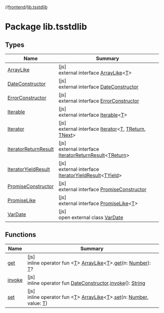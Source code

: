 //[frontend](../../index.md)/[lib.tsstdlib](index.md)

# Package lib.tsstdlib

## Types

| Name | Summary |
|---|---|
| [ArrayLike](-array-like/index.md) | [js]<br>external interface [ArrayLike](-array-like/index.md)&lt;[T](-array-like/index.md)&gt; |
| [DateConstructor](-date-constructor/index.md) | [js]<br>external interface [DateConstructor](-date-constructor/index.md) |
| [ErrorConstructor](-error-constructor/index.md) | [js]<br>external interface [ErrorConstructor](-error-constructor/index.md) |
| [Iterable](-iterable/index.md) | [js]<br>external interface [Iterable](-iterable/index.md)&lt;[T](-iterable/index.md)&gt; |
| [Iterator](-iterator/index.md) | [js]<br>external interface [Iterator](-iterator/index.md)&lt;[T](-iterator/index.md), [TReturn](-iterator/index.md), [TNext](-iterator/index.md)&gt; |
| [IteratorReturnResult](-iterator-return-result/index.md) | [js]<br>external interface [IteratorReturnResult](-iterator-return-result/index.md)&lt;[TReturn](-iterator-return-result/index.md)&gt; |
| [IteratorYieldResult](-iterator-yield-result/index.md) | [js]<br>external interface [IteratorYieldResult](-iterator-yield-result/index.md)&lt;[TYield](-iterator-yield-result/index.md)&gt; |
| [PromiseConstructor](-promise-constructor/index.md) | [js]<br>external interface [PromiseConstructor](-promise-constructor/index.md) |
| [PromiseLike](-promise-like/index.md) | [js]<br>external interface [PromiseLike](-promise-like/index.md)&lt;[T](-promise-like/index.md)&gt; |
| [VarDate](-var-date/index.md) | [js]<br>open external class [VarDate](-var-date/index.md) |

## Functions

| Name | Summary |
|---|---|
| [get](get.md) | [js]<br>inline operator fun &lt;[T](get.md)&gt; [ArrayLike](-array-like/index.md)&lt;[T](get.md)&gt;.[get](get.md)(n: [Number](https://kotlinlang.org/api/latest/jvm/stdlib/kotlin/-number/index.html)): [T](get.md)? |
| [invoke](invoke.md) | [js]<br>inline operator fun [DateConstructor](-date-constructor/index.md).[invoke](invoke.md)(): [String](https://kotlinlang.org/api/latest/jvm/stdlib/kotlin/-string/index.html) |
| [set](set.md) | [js]<br>inline operator fun &lt;[T](set.md)&gt; [ArrayLike](-array-like/index.md)&lt;[T](set.md)&gt;.[set](set.md)(n: [Number](https://kotlinlang.org/api/latest/jvm/stdlib/kotlin/-number/index.html), value: [T](set.md)) |
